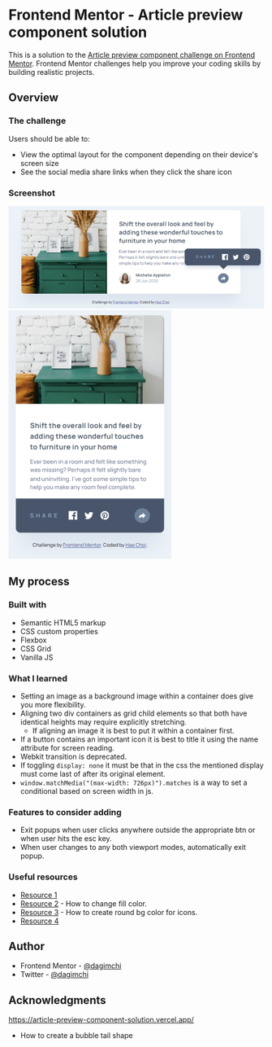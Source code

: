 # Frontend Mentor - Article preview component solution

This is a solution to the [Article preview component challenge on Frontend Mentor](https://www.frontendmentor.io/challenges/article-preview-component-dYBN_pYFT). Frontend Mentor challenges help you improve your coding skills by building realistic projects.

## Overview

### The challenge

Users should be able to:

- View the optimal layout for the component depending on their device's screen size
- See the social media share links when they click the share icon

### Screenshot

![](ss.png)
![](ss-mobile.png)

## My process

### Built with

- Semantic HTML5 markup
- CSS custom properties
- Flexbox
- CSS Grid
- Vanilla JS

### What I learned

- Setting an image as a background image within a container does give you more flexibility.
- Aligning two div containers as grid child elements so that both have identical heights may require explicitly stretching.
  - If aligning an image it is best to put it within a container first.
- If a button contains an important icon it is best to title it using the name attribute for screen reading.
- Webkit transition is deprecated.
- If toggling `display: none` it must be that in the css the mentioned display must come last of after its original element.
- `window.matchMedia("(max-width: 726px)").matches` is a way to set a conditional based on screen width in js.

### Features to consider adding

- Exit popups when user clicks anywhere outside the appropriate btn or when user hits the esc key.
- When user changes to any both viewport modes, automatically exit popup.

### Useful resources

- [Resource 1](https://techstacker.com/javascript-detect-if-screen-width-is-greater-or-less-than/)
- [Resource 2](https://stackoverflow.com/questions/68080246/cant-change-color-of-svg-to-white) - How to change fill color.
- [Resource 3](https://markheath.net/post/font-awesome-circle-background) - How to create round bg color for icons.
- [Resource 4](https://raddy.dev/blog/fade-in-fade-out-animation-in-javascript-and-css/)

## Author

- Frontend Mentor - [@dagimchi](https://www.frontendmentor.io/profile/dagimchi)
- Twitter - [@dagimchi](https://www.twitter.com/dagimchi)

## Acknowledgments

https://article-preview-component-solution.vercel.app/

- How to create a bubble tail shape
